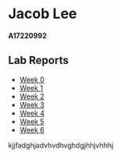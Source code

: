 # Jacob Lee
**A17220992**

## Lab Reports
- [Week 0](./week-0/report/lab-report-week-0.md)
- [Week 1](./week-1/report/lab-report-week-1.md)
- [Week 2](./week-2/report/lab-report-week-2.md)
- [Week 3](./week-3/report/lab-report-week-3.md)
- [Week 4](./week-4/report/lab-report-week-4.md)
- [Week 5](./week-5/report/lab-report-week-5.md)
- [Week 6](./week-6/report/lab-report-week-6.md)

kjjfadghjadvhvdhvghdgjhhjvhhhj